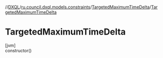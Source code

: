 //[DXQL](../../../index.md)/[ru.council.dxql.models.constraints](../index.md)/[TargetedMaximumTimeDelta](index.md)/[TargetedMaximumTimeDelta](-targeted-maximum-time-delta.md)

# TargetedMaximumTimeDelta

[jvm]\
constructor()
